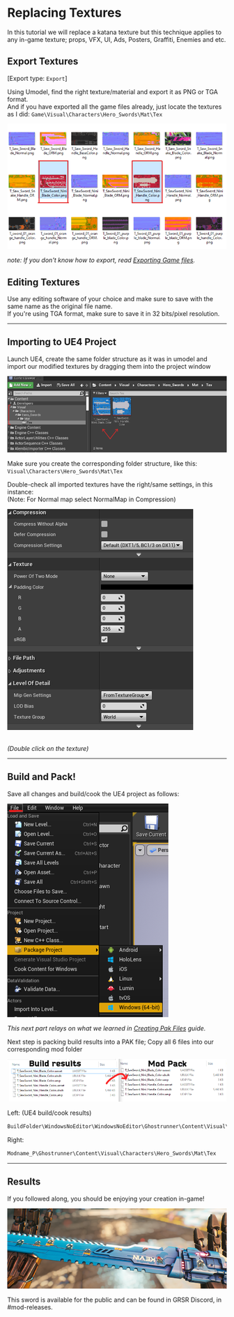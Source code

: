 # Replacing Textures
In this tutorial we will replace a katana texture but this technique applies to any in-game texture; props, VFX, UI, Ads, Posters, Graffiti, Enemies and etc.

## Export Textures
[Export type: `Export`]

Using Umodel, find the right texture/material and export it as PNG or TGA format.</br>
And if you have exported all the game files already, just locate the textures as I did:
`Game\Visual\Characters\Hero_Swords\Mat\Tex`

![](./Images/replacetextures1.png)

_note: If you don't know how to export, read [Exporting Game files](./ExportGamefiles.md)._

## Editing Textures
Use any editing software of your choice and make sure to save with the same name as the original file name.</br>
If you're using TGA format, make sure to save it in 32 bits/pixel resolution.

---
## Importing to UE4 Project
Launch UE4, create the same folder structure as it was in umodel and import our modified textures by dragging them into the project window

![](Images/replacetextures2.png)

Make sure you create the corresponding folder structure, like this:
`Visual\Characters\Hero_Swords\Mat\Tex`

Double-check all imported textures have the right/same settings, in this instance: </br>
(Note: For Normal map select NormalMap in Compression)


![](Images/replacetextures3.png)

</br>_(Double click on the texture)_


---
## Build and Pack!
Save all changes and build/cook the UE4 project as follows:

![](Images/replacetextures4.png)

_This next part relays on what we learned in [Creating Pak Files](CreatingPakFiles.md) guide._

Next step is packing build results into a PAK file;
Copy all 6 files into our corresponding mod folder

![](Images/replacetextures5.png)

Left: (UE4 build/cook results)
```css
BuildFolder\WindowsNoEditor\WindowsNoEditor\Ghostrunner\Content\Visual\Characters\Hero_Swords\Mat\Tex
```
Right:
```css
Modname_P\Ghostrunner\Content\Visual\Characters\Hero_Swords\Mat\Tex
```

---
## Results
If you followed along, you should be enjoying your creation in-game!

![](Images/replacetextures6.png)

This sword is available for the public and can be found in GRSR Discord, in #mod-releases.